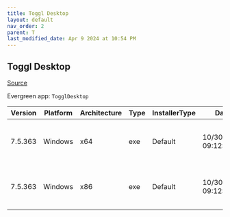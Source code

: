 ```yaml
---
title: Toggl Desktop
layout: default
nav_order: 2
parent: T
last_modified_date: Apr 9 2024 at 10:54 PM
---
```


## Toggl Desktop

[Source](https://www.toggl.com/)

Evergreen app: `TogglDesktop`

| Version | Platform | Architecture | Type | InstallerType | Date                | Size    | URI                                                                                                                                                                                                                                      |
| ------- | -------- | ------------ | ---- | ------------- | ------------------- | ------- | ---------------------------------------------------------------------------------------------------------------------------------------------------------------------------------------------------------------------------------------- |
| 7.5.363 | Windows  | x64          | exe  | Default       | 10/30/2020 09:12:54 | 5850944 | [https://github.com/toggl-open-source/toggldesktop/releases/download/v7.5.363/TogglDesktopInstaller-x64-7.5.363.exe](https://github.com/toggl-open-source/toggldesktop/releases/download/v7.5.363/TogglDesktopInstaller-x64-7.5.363.exe) |
| 7.5.363 | Windows  | x86          | exe  | Default       | 10/30/2020 09:12:54 | 5449608 | [https://github.com/toggl-open-source/toggldesktop/releases/download/v7.5.363/TogglDesktopInstaller-7.5.363.exe](https://github.com/toggl-open-source/toggldesktop/releases/download/v7.5.363/TogglDesktopInstaller-7.5.363.exe)         |
